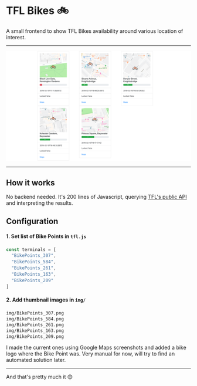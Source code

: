 # TFL Bikes 🚲

A small frontend to show TFL Bikes availability around various location of interest.


---


![TFL Bikes](docs/tfl-screenshot.png)


---

## How it works

No backend needed. It's 200 lines of Javascript, querying [TFL's public API](https://api.tfl.gov.uk/swagger/ui/index.html?url=/swagger/docs/v1#!/BikePoint/BikePoint_GetAll) and interpreting the results.

## Configuration

#### 1. Set list of Bike Points in `tfl.js`

```js
const terminals = [
  "BikePoints_307",
  "BikePoints_584",
  "BikePoints_261",
  "BikePoints_163",
  "BikePoints_209"
]
```

#### 2. Add thumbnail images in `img/`

```
img/BikePoints_307.png
img/BikePoints_584.png
img/BikePoints_261.png
img/BikePoints_163.png
img/BikePoints_209.png
```

I made the current ones using Google Maps screenshots and added a bike logo where the Bike Point was. Very manual for now, will try to find an automated solution later.

---

And that's pretty much it 😊
